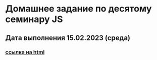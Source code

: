 # Домашнее задание по деcятому семинару JS

## Дата выполнения 15.02.2023 (среда)



### [ссылка на html](https://olegsamy.github.io/11DZ_JS/index.html) 
